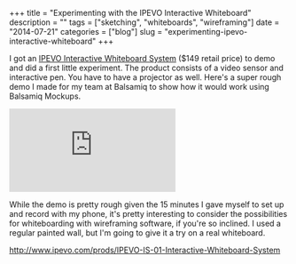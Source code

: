+++
title = "Experimenting with the IPEVO Interactive Whiteboard"
description = ""
tags = ["sketching", "whiteboards", "wireframing"]
date = "2014-07-21"
categories = ["blog"]
slug = "experimenting-ipevo-interactive-whiteboard"
+++



<p>I got an <a href="http://www.ipevo.com/prods/IPEVO-IS-01-Interactive-Whiteboard-System">IPEVO Interactive Whiteboard System</a> ($149 retail price) to demo and did a first little experiment. The product consists of a video sensor and interactive pen. You have to have a projector as well. Here's a super rough demo I made for my team at Balsamiq to show how it would work using Balsamiq Mockups.</p>
<div class="video"><iframe src="http://player.vimeo.com/video/101344544" frameborder="0" webkitallowfullscreen mozallowfullscreen allowfullscreen></iframe></div>
<p>While the demo is pretty rough given the 15 minutes I gave myself to set up and record with my phone, it's pretty interesting to consider the possibilities for whiteboarding with wireframing software, if you're so inclined. I used a regular painted wall, but I'm going to give it a try on a real whiteboard. </p>
    
  <a href="http://www.ipevo.com/prods/IPEVO-IS-01-Interactive-Whiteboard-System">http://www.ipevo.com/prods/IPEVO-IS-01-Interactive-Whiteboard-System</a>
